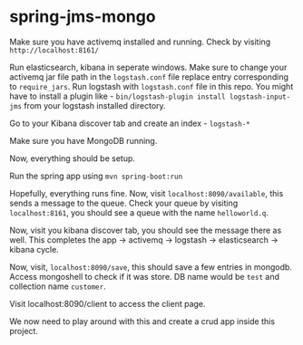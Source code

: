 # spring-jms-mongo

Make sure you have activemq installed and running. 
Check by visiting `http://localhost:8161/`

Run elasticsearch, kibana in seperate windows. 
Make sure to change your activemq jar file path in the `logstash.conf` file replace entry corresponding to `require_jars`.
Run logstash with `logstash.conf` file in this repo.
You might have to install a plugin like - `bin/logstash-plugin install logstash-input-jms` from your logstash installed directory. 

Go to your Kibana discover tab and create an index - `logstash-*`

Make sure you have MongoDB running.

Now, everything should be setup. 

Run the spring app using `mvn spring-boot:run`

Hopefully, everything runs fine. Now, visit `localhost:8090/available`, this sends a message to the queue. Check your queue by visiting `localhost:8161`, you should see a queue with the name `helloworld.q`.

Now, visit you kibana discover tab, you should see the message there as well. This completes the app -> activemq -> logstash -> elasticsearch -> kibana cycle. 

Now, visit, `localhost:8090/save`, this should save a few entries in mongodb. Access mongoshell to check if it was store. DB name would be `test` and collection name `customer`.

Visit localhost:8090/client to access the client page.

We now need to play around with this and create a crud app inside this project.
